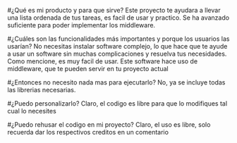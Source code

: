 #¿Qué es mi producto y para que sirve?
Este proyecto te ayudara a llevar una lista ordenada de tus tareas, es facil de usar y practico. Se ha avanzado suficiente para poder implementar los middleware.

#¿Cuáles son las funcionalidades más importantes y porque los usuarios las usarían?
No necesitas instalar software complejo, lo que hace que te ayude a usar un software sin muchas complicaciones y resuelva tus necesidades. Como mencione, es muy facil de usar.
Este software hace uso de middleware, que te pueden servir en tu proyecto actual

#¿Entonces no necesito nada mas para ejecutarlo?
No, ya se incluye todas las librerias necesarias.

#¿Puedo personalizarlo?
Claro, el codigo es libre para que lo modifiques tal cual lo necesites

#¿Puedo rehusar el codigo en mi proyecto?
Claro, el uso es libre, solo recuerda dar los respectivos creditos en un comentario